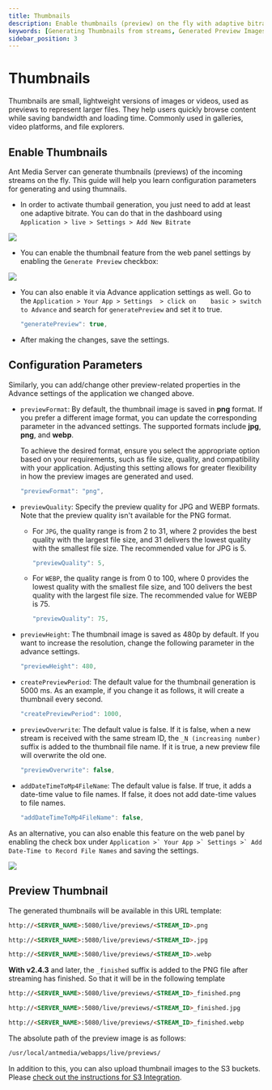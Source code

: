 ```yaml
---
title: Thumbnails
description: Enable thumbnails (preview) on the fly with adaptive bitrate streaming.
keywords: [Generating Thumbnails from streams, Generated Preview Images, Ant Media Server Documentation, Ant Media Server Tutorials]
sidebar_position: 3
---
```


# Thumbnails

Thumbnails are small, lightweight versions of images or videos, used as previews to represent larger files. They help users quickly browse content while saving bandwidth and loading time. Commonly used in galleries, video platforms, and file explorers.

## Enable Thumbnails

Ant Media Server can generate thumbnails (previews) of the incoming streams on the fly. This guide will help you learn configuration parameters for generating and using thumnails.

- In order to activate thumbail generation, you just need to add at least one adaptive bitrate. You can do that in the dashboard using ```Application > live > Settings > Add New Bitrate```

![](@site/static/img/preview_1.png)

- You can enable the thumbnail feature from the web panel settings by enabling the `Generate Preview` checkbox:

 ![](@site/static/img/enable-preview.png)

- You can also enable it via Advance application settings as well. Go to the ```Application > Your App > Settings  > click on    basic > switch to Advance``` and search for `generatePreview` and set it to true.

  ```js
  "generatePreview": true,
  ```

- After making the changes, save the settings.


## Configuration Parameters

Similarly, you can add/change other preview-related properties in the Advance settings of the application we changed above.

- ```previewFormat```: By default, the thumbnail image is saved in **png** format. If you prefer a different image format, you can update the corresponding parameter in the advanced settings. The supported formats include **jpg**, **png**, and **webp**. 

  To achieve the desired format, ensure you select the appropriate option based on your requirements, such as file size, quality, and compatibility with your application. Adjusting this setting allows for greater flexibility in how the preview images are generated and used.

  ```js
  "previewFormat": "png",
  ```

- ```previewQuality```: Specify the preview quality for JPG and WEBP formats. Note that the preview quality isn't available for the PNG format.

  - For `JPG`, the quality range is from 2 to 31, where 2 provides the best quality with the largest file size, and 31 delivers the lowest quality with the smallest file size. The recommended value for JPG is 5. 
 
    ```js
    "previewQuality": 5,
    ```
  - For `WEBP`, the quality range is from 0 to 100, where 0 provides the lowest quality with the smallest file size, and 100 delivers the best quality with the largest file size. The recommended value for WEBP is 75. 

    ```js
    "previewQuality": 75,
    ```


- ```previewHeight```: The thumbnail image is saved as 480p by default. If you want to increase the resolution, change the following parameter in the advance settings.

  ```js
  "previewHeight": 480,
  ```

- ```createPreviewPeriod```: The default value for the thumbnail generation is 5000 ms. As an example, if you change it as follows, it will create a thumbnail every second.

  ```js
  "createPreviewPeriod": 1000,
  ```

- ```previewOverwrite```: The default value is false. If it is false, when a new stream is received with the same stream ID, the `_N (increasing number)` suffix is added to the thumbnail file name. If it is true, a new preview file will overwrite the old one.

  ```js
  "previewOverwrite": false,
  ```

- ```addDateTimeToMp4FileName```: The default value is false. If true, it adds a date-time value to file names. If false, it does not add date-time values to file names.

  ```js
  "addDateTimeToMp4FileName": false,
  ```

As an alternative, you can also enable this feature on the web panel by enabling the check box under ```Application >` Your App >` Settings >` Add Date-Time to Record File Names``` and saving the settings.

![](@site/static/img/preview_2.png)

## Preview Thumbnail

The generated thumbnails will be available in this URL template:

```html
http://<SERVER_NAME>:5080/live/previews/<STREAM_ID>.png

http://<SERVER_NAME>:5080/live/previews/<STREAM_ID>.jpg

http://<SERVER_NAME>:5080/live/previews/<STREAM_ID>.webp
```

**With v2.4.3** and later, the `_finished` suffix is added to the PNG file after streaming has finished. So that it will be in the following template

```html
http://<SERVER_NAME>:5080/live/previews/<STREAM_ID>_finished.png

http://<SERVER_NAME>:5080/live/previews/<STREAM_ID>_finished.jpg

http://<SERVER_NAME>:5080/live/previews/<STREAM_ID>_finished.webp
```

The absolute path of the preview image is as follows:

```bash
/usr/local/antmedia/webapps/live/previews/
```

In addition to this, you can also upload thumbnail images to the S3 buckets. Please [check out the instructions for S3 Integration](https://antmedia.io/docs/category/s3-recording-and-integration/).
